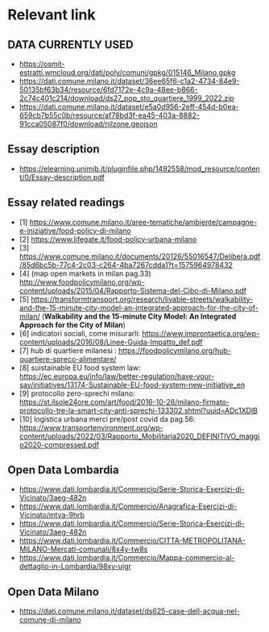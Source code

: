 # Relevant link 

## DATA CURRENTLY USED
- https://osmit-estratti.wmcloud.org/dati/poly/comuni/gpkg/015146_Milano.gpkg
- https://dati.comune.milano.it/dataset/36ee65f6-c1a2-4734-84e9-50135bf63b34/resource/6fd7172e-4c9a-48ee-b866-2c74c401c214/download/ds27_pop_sto_quartiere_1999_2022.zip
- https://dati.comune.milano.it/dataset/e5a0d956-2eff-454d-b0ea-659cb7b55c0b/resource/af78bd3f-ea45-403a-8882-91cca05087f0/download/nilzone.geojson

## Essay description
- https://elearning.unimib.it/pluginfile.php/1492558/mod_resource/content/0/Essay-description.pdf

## Essay related readings
- [1] https://www.comune.milano.it/aree-tematiche/ambiente/campagne-e-iniziative/food-policy-di-milano
- [2] https://www.lifegate.it/food-policy-urbana-milano
- [3] https://www.comune.milano.it/documents/20126/55016547/Delibera.pdf/85d6bc5b-77c4-2c03-c264-4ba7267cdda1?t=1575964978432
- [4] (map open markets in milan pag.33) http://www.foodpolicymilano.org/wp-content/uploads/2015/04/Rapporto-Sistema-del-Cibo-di-Milano.pdf
- [5] https://transformtransport.org/research/livable-streets/walkability-and-the-15-minute-city-model-an-integrated-approach-for-the-city-of-milan/ (**Walkability and the 15-minute City Model: An Integrated Approach for the City of Milan**)
- [6] indicatori sociali, come misurarli: https://www.improntaetica.org/wp-content/uploads/2016/08/Linee-Guida-Impatto_def.pdf
- [7] hub di quartiere milanesi : https://foodpolicymilano.org/hub-quartiere-spreco-alimentare/
- [8] suistainable EU food system law: https://ec.europa.eu/info/law/better-regulation/have-your-say/initiatives/13174-Sustainable-EU-food-system-new-initiative_en 
- [9] protocollo zero-sprechi milano: https://st.ilsole24ore.com/art/food/2016-10-28/milano-firmato-protocollo-tre-la-smart-city-anti-sprechi-133302.shtml?uuid=ADc1XDlB
- [10] logistica urbana merci pre/post covid da pag.56: https://www.transportenvironment.org/wp-content/uploads/2022/03/Rapporto_Mobilitaria2020_DEFINITIVO_maggio2020-compressed.pdf 

## Open Data Lombardia
- https://www.dati.lombardia.it/Commercio/Serie-Storica-Esercizi-di-Vicinato/3aeg-482n
- https://www.dati.lombardia.it/Commercio/Anagrafica-Esercizi-di-Vicinato/mtva-9hrb
- https://www.dati.lombardia.it/Commercio/Serie-Storica-Esercizi-di-Vicinato/3aeg-482n
- https://www.dati.lombardia.it/Commercio/CITTA-METROPOLITANA-MILANO-Mercati-comunali/8x4y-tw8s
- https://www.dati.lombardia.it/Commercio/Mappa-commercio-al-dettaglio-in-Lombardia/98xy-uigr

## Open Data Milano
- https://dati.comune.milano.it/dataset/ds625-case-dell-acqua-nel-comune-di-milano
